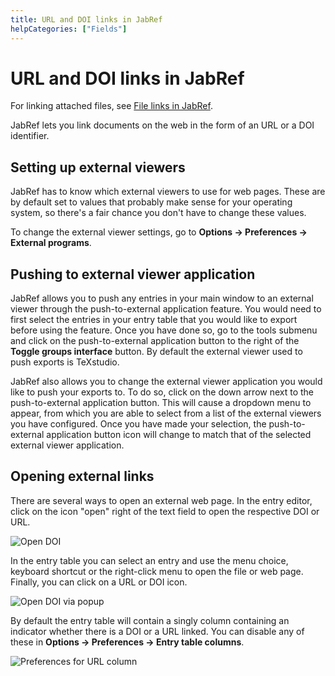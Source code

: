 ```yaml
---
title: URL and DOI links in JabRef
helpCategories: ["Fields"]
---
```


# URL and DOI links in JabRef

For linking attached files, see [File links in JabRef](FileLinks).

JabRef lets you link documents on the web in the form of an URL or a DOI identifier.

## Setting up external viewers

JabRef has to know which external viewers to use for web pages.
These are by default set to values that probably make sense for your operating system, so there's a fair chance you don't have to change these values.

To change the external viewer settings, go to **Options → Preferences → External programs**.

## Pushing to external viewer application

JabRef allows you to push any entries in your main window to an external viewer through the push-to-external application feature. You would need to first select the entries in your entry table that you would like to export before using the feature. Once you have done so, go to the tools submenu and click on the push-to-external application button to the right of the **Toggle groups interface** button. By default the external viewer used to push exports is TeXstudio.

JabRef also allows you to change the external viewer application you would like to push your exports to. To do so, click on the down arrow next to the push-to-external application button. This will cause a dropdown menu to appear, from which you are able to select from a list of the external viewers you have configured. Once you have made
your selection, the push-to-external application button icon will change to match that of the selected external viewer application.

## Opening external links

There are several ways to open an external web page.
In the entry editor, click on the icon "open" right of the text field to open the respective DOI or URL.

![Open DOI](images/EntryEditor-DOI-open.png)

In the entry table you can select an entry and use the menu choice, keyboard shortcut or the right-click menu to open the file or web page.
Finally, you can click on a URL or DOI icon.

![Open DOI via popup](images/EntryTable-DOI-popup.png)

By default the entry table will contain a singly column containing an indicator whether there is a DOI or a URL linked.
You can disable any of these in **Options → Preferences → Entry table columns**.

![Preferences for URL column](images/Preferences-EntryTablColumns-ShowUrlDoiColumn.png)
